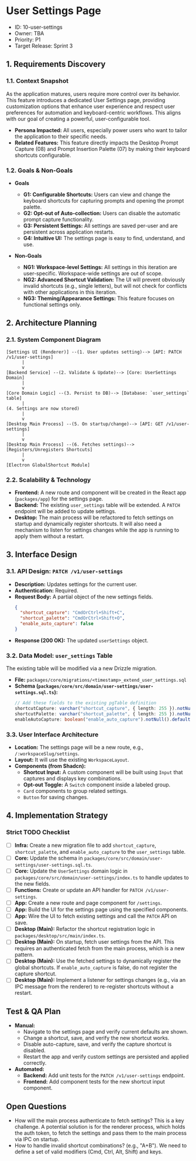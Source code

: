 # User Settings Page
- ID: 10-user-settings
- Owner: TBA
- Priority: P1
- Target Release: Sprint 3

## 1. Requirements Discovery

### 1.1. Context Snapshot
As the application matures, users require more control over its behavior. This feature introduces a dedicated User Settings page, providing customization options that enhance user experience and respect user preferences for automation and keyboard-centric workflows. This aligns with our goal of creating a powerful, user-configurable tool.

- **Persona Impacted:** All users, especially power users who want to tailor the application to their specific needs.
- **Related Features:** This feature directly impacts the Desktop Prompt Capture (08) and Prompt Insertion Palette (07) by making their keyboard shortcuts configurable.

### 1.2. Goals & Non-Goals
- **Goals**
  - **G1: Configurable Shortcuts:** Users can view and change the keyboard shortcuts for capturing prompts and opening the prompt palette.
  - **G2: Opt-out of Auto-collection:** Users can disable the automatic prompt capture functionality.
  - **G3: Persistent Settings:** All settings are saved per-user and are persistent across application restarts.
  - **G4: Intuitive UI:** The settings page is easy to find, understand, and use.

- **Non-Goals**
  - **NG1: Workspace-level Settings:** All settings in this iteration are user-specific. Workspace-wide settings are out of scope.
  - **NG2: Advanced Shortcut Validation:** The UI will prevent obviously invalid shortcuts (e.g., single letters), but will not check for conflicts with other applications in this iteration.
  - **NG3: Theming/Appearance Settings:** This feature focuses on functional settings only.

## 2. Architecture Planning

### 2.1. System Component Diagram
```
[Settings UI (Renderer)] --(1. User updates setting)--> [API: PATCH /v1/user-settings]
      |
      v
[Backend Service] --(2. Validate & Update)--> [Core: UserSettings Domain]
      |
      v
[Core Domain Logic] --(3. Persist to DB)--> [Database: `user_settings` table]
      |
(4. Settings are now stored)
      |
      v
[Desktop Main Process] --(5. On startup/change)--> [API: GET /v1/user-settings]
      |
      v
[Desktop Main Process] --(6. Fetches settings)--> [Registers/Unregisters Shortcuts]
      |
      v
[Electron GlobalShortcut Module]
```

### 2.2. Scalability & Technology
- **Frontend:** A new route and component will be created in the React app (`packages/app`) for the settings page.
- **Backend:** The existing `user_settings` table will be extended. A `PATCH` endpoint will be added to update settings.
- **Desktop:** The main process will be refactored to fetch settings on startup and dynamically register shortcuts. It will also need a mechanism to listen for settings changes while the app is running to apply them without a restart.

## 3. Interface Design

### 3.1. API Design: `PATCH /v1/user-settings`
- **Description:** Updates settings for the current user.
- **Authentication:** Required.
- **Request Body:** A partial object of the new settings fields.
  ```json
  {
    "shortcut_capture": "CmdOrCtrl+Shift+C",
    "shortcut_palette": "CmdOrCtrl+Shift+O",
    "enable_auto_capture": false
  }
  ```
- **Response (200 OK):** The updated `userSettings` object.

### 3.2. Data Model: `user_settings` Table
The existing table will be modified via a new Drizzle migration.

- **File:** `packages/core/migrations/<timestamp>_extend_user_settings.sql`
- **Schema (`packages/core/src/domain/user-settings/user-settings.sql.ts`):**
  ```typescript
  // Add these fields to the existing pgTable definition
  shortcutCapture: varchar("shortcut_capture", { length: 255 }).notNull().default("CmdOrCtrl+Shift+P"),
  shortcutPalette: varchar("shortcut_palette", { length: 255 }).notNull().default("CmdOrCtrl+Shift+O"),
  enableAutoCapture: boolean("enable_auto_capture").notNull().default(true),
  ```

### 3.3. User Interface Architecture
- **Location:** The settings page will be a new route, e.g., `/:workspaceSlug/settings`.
- **Layout:** It will use the existing `WorkspaceLayout`.
- **Components (from Shadcn):**
  - **Shortcut Input:** A custom component will be built using `Input` that captures and displays key combinations.
  - **Opt-out Toggle:** A `Switch` component inside a labeled group.
  - `Card` components to group related settings.
  - `Button` for saving changes.

## 4. Implementation Strategy

### Strict TODO Checklist
- [ ] **Infra:** Create a new migration file to add `shortcut_capture`, `shortcut_palette`, and `enable_auto_capture` to the `user_settings` table.
- [ ] **Core:** Update the schema in `packages/core/src/domain/user-settings/user-settings.sql.ts`.
- [ ] **Core:** Update the `UserSettings` domain logic in `packages/core/src/domain/user-settings/index.ts` to handle updates to the new fields.
- [ ] **Functions:** Create or update an API handler for `PATCH /v1/user-settings`.
- [ ] **App:** Create a new route and page component for `/settings`.
- [ ] **App:** Build the UI for the settings page using the specified components.
- [ ] **App:** Wire the UI to fetch existing settings and call the `PATCH` API on save.
- [ ] **Desktop (Main):** Refactor the shortcut registration logic in `packages/desktop/src/main/index.ts`.
- [ ] **Desktop (Main):** On startup, fetch user settings from the API. This requires an authenticated fetch from the main process, which is a new pattern.
- [ ] **Desktop (Main):** Use the fetched settings to dynamically register the global shortcuts. If `enable_auto_capture` is false, do not register the capture shortcut.
- [ ] **Desktop (Main):** Implement a listener for settings changes (e.g., via an IPC message from the renderer) to re-register shortcuts without a restart.

## Test & QA Plan
- **Manual:**
  - Navigate to the settings page and verify current defaults are shown.
  - Change a shortcut, save, and verify the new shortcut works.
  - Disable auto-capture, save, and verify the capture shortcut is disabled.
  - Restart the app and verify custom settings are persisted and applied correctly.
- **Automated:**
  - **Backend:** Add unit tests for the `PATCH /v1/user-settings` endpoint.
  - **Frontend:** Add component tests for the new shortcut input component.

## Open Questions
- How will the main process authenticate to fetch settings? This is a key challenge. A potential solution is for the renderer process, which holds the auth token, to fetch the settings and pass them to the main process via IPC on startup.
- How to handle invalid shortcut combinations? (e.g., "A+B"). We need to define a set of valid modifiers (Cmd, Ctrl, Alt, Shift) and keys.
